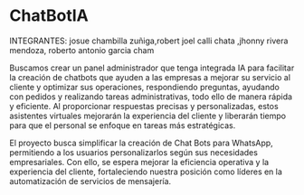 # ChatBotIA
INTEGRANTES: josue chambilla zuñiga,robert joel calli chata ,jhonny rivera mendoza, roberto antonio garcia cham

Buscamos crear un panel administrador que tenga integrada IA para facilitar la creación de chatbots que ayuden a las empresas a mejorar su servicio al cliente y optimizar sus operaciones, respondiendo preguntas, ayudando con pedidos y realizando tareas administrativas, todo ello de manera rápida y eficiente. Al proporcionar respuestas precisas y personalizadas, estos asistentes virtuales mejorarán la experiencia del cliente y liberarán tiempo para que el personal se enfoque en tareas más estratégicas.

El proyecto busca simplificar la creación de Chat Bots para WhatsApp, permitiendo a los usuarios personalizarlos según sus necesidades empresariales. Con ello, se espera mejorar la eficiencia operativa y la experiencia del cliente, fortaleciendo nuestra posición como líderes en la automatización de servicios de mensajería.
